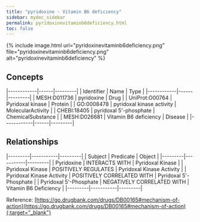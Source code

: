 ```yaml
---
title: "pyridoxine - Vitamin B6 deficiency"
sidebar: mydoc_sidebar
permalink: pyridoxinevitaminb6deficiency.html
toc: false 
---
```


{% include image.html url="pyridoxinevitaminb6deficiency.png" file="pyridoxinevitaminb6deficiency.png" alt="pyridoxinevitaminb6deficiency" %}

## Concepts

|------------|------|---------|
| Identifier | Name | Type    |
|------------|------|---------|
| MESH:D011736 | pyridoxine | Drug |
| UniProt:O00764 | Pyridoxal kinase | Protein |
| GO:0008478 | pyridoxal kinase activity | MolecularActivity |
| CHEBI:18405 | pyridoxal 5'-phosphate | ChemicalSubstance |
| MESH:D026681 | Vitamin B6 deficiency | Disease |
|------------|------|---------|

## Relationships

|---------|-----------|---------|
| Subject | Predicate | Object  |
|---------|-----------|---------|
| Pyridoxine | INTERACTS WITH | Pyridoxal Kinase |
| Pyridoxal Kinase | POSITIVELY REGULATES | Pyridoxal Kinase Activity |
| Pyridoxal Kinase Activity | POSITIVELY CORRELATED WITH | Pyridoxal 5'-Phosphate |
| Pyridoxal 5'-Phosphate | NEGATIVELY CORRELATED WITH | Vitamin B6 Deficiency |
|---------|-----------|---------|

Reference: [https://go.drugbank.com/drugs/DB00165#mechanism-of-action](https://go.drugbank.com/drugs/DB00165#mechanism-of-action){:target="_blank"}